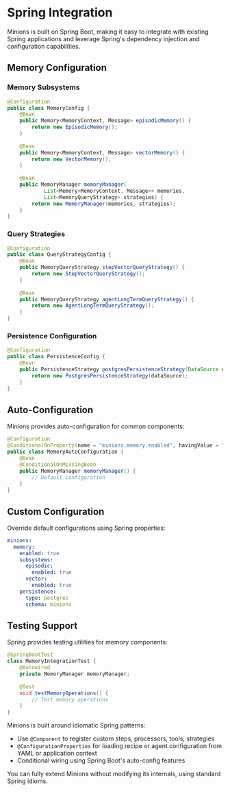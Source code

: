 # Spring Integration

Minions is built on Spring Boot, making it easy to integrate with existing Spring applications and leverage Spring's dependency injection and configuration capabilities.

## Memory Configuration

### Memory Subsystems

```java
@Configuration
public class MemoryConfig {
    @Bean
    public Memory<MemoryContext, Message> episodicMemory() {
        return new EpisodicMemory();
    }
    
    @Bean
    public Memory<MemoryContext, Message> vectorMemory() {
        return new VectorMemory();
    }
    
    @Bean
    public MemoryManager memoryManager(
            List<Memory<MemoryContext, Message>> memories,
            List<MemoryQueryStrategy> strategies) {
        return new MemoryManager(memories, strategies);
    }
}
```

### Query Strategies

```java
@Configuration
public class QueryStrategyConfig {
    @Bean
    public MemoryQueryStrategy stepVectorQueryStrategy() {
        return new StepVectorQueryStrategy();
    }
    
    @Bean
    public MemoryQueryStrategy agentLongTermQueryStrategy() {
        return new AgentLongTermQueryStrategy();
    }
}
```

### Persistence Configuration

```java
@Configuration
public class PersistenceConfig {
    @Bean
    public PersistenceStrategy postgresPersistenceStrategy(DataSource dataSource) {
        return new PostgresPersistenceStrategy(dataSource);
    }
}
```

## Auto-Configuration

Minions provides auto-configuration for common components:

```java
@Configuration
@ConditionalOnProperty(name = "minions.memory.enabled", havingValue = "true")
public class MemoryAutoConfiguration {
    @Bean
    @ConditionalOnMissingBean
    public MemoryManager memoryManager() {
        // Default configuration
    }
}
```

## Custom Configuration

Override default configurations using Spring properties:

```yaml
minions:
  memory:
    enabled: true
    subsystems:
      episodic:
        enabled: true
      vector:
        enabled: true
    persistence:
      type: postgres
      schema: minions
```

## Testing Support

Spring provides testing utilities for memory components:

```java
@SpringBootTest
class MemoryIntegrationTest {
    @Autowired
    private MemoryManager memoryManager;
    
    @Test
    void testMemoryOperations() {
        // Test memory operations
    }
}
```

Minions is built around idiomatic Spring patterns:

- Use `@Component` to register custom steps, processors, tools, strategies
- `@ConfigurationProperties` for loading recipe or agent configuration from YAML or application context
- Conditional wiring using Spring Boot's auto-config features

You can fully extend Minions without modifying its internals, using standard Spring idioms.